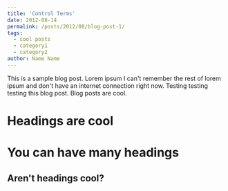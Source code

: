 ```yaml
---
title: 'Control Terms'
date: 2012-08-14
permalink: /posts/2012/08/blog-post-1/
tags:
  - cool posts
  - category1
  - category2
author: Name Name
---
```


This is a sample blog post. Lorem ipsum I can't remember the rest of lorem ipsum and don't have an internet connection right now. Testing testing testing this blog post. Blog posts are cool.

Headings are cool
======

You can have many headings
======

Aren't headings cool?
------